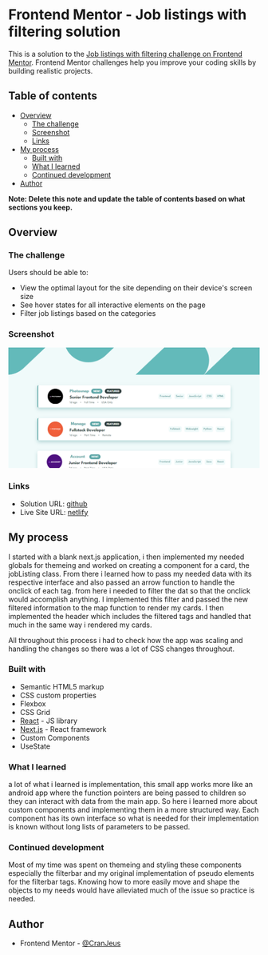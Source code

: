 # Frontend Mentor - Job listings with filtering solution

This is a solution to the [Job listings with filtering challenge on Frontend Mentor](https://www.frontendmentor.io/challenges/job-listings-with-filtering-ivstIPCt). Frontend Mentor challenges help you improve your coding skills by building realistic projects. 

## Table of contents

- [Overview](#overview)
  - [The challenge](#the-challenge)
  - [Screenshot](#screenshot)
  - [Links](#links)
- [My process](#my-process)
  - [Built with](#built-with)
  - [What I learned](#what-i-learned)
  - [Continued development](#continued-development)
- [Author](#author)

**Note: Delete this note and update the table of contents based on what sections you keep.**

## Overview

### The challenge

Users should be able to:

- View the optimal layout for the site depending on their device's screen size
- See hover states for all interactive elements on the page
- Filter job listings based on the categories

### Screenshot

![](./screenshot.png)

### Links

- Solution URL: [github](https://github.com/CranJeus/static-job-listings)
- Live Site URL: [netlify](https://curious-crisp-0ad257.netlify.app/)

## My process
I started with a blank next.js application, i then implemented my needed globals for themeing and worked on creating a component for a card, the jobListing class. From there i learned how to pass my needed data with its respective interface and also passed an arrow function to handle the onclick of each tag. from here i needed to filter the dat so that the onclick would accomplish anything. I implemented this filter and passed the new filtered information to the map function to render my cards. I then implemented the header which includes the filtered tags and handled that much in the same way i rendered my cards. 

All throughout this process i had to check how the app was scaling and handling the changes so there was a lot of CSS changes throughout.

### Built with

- Semantic HTML5 markup
- CSS custom properties
- Flexbox
- CSS Grid
- [React](https://reactjs.org/) - JS library
- [Next.js](https://nextjs.org/) - React framework
- Custom Components
- UseState

### What I learned

a lot of what i learned is implementation, this small app works more like an android app where the function pointers are being passed to children so they can interact with data from the main app. So here i learned more about custom components and implementing them in a more structured way. Each component has its own interface so what is needed for their implementation is known without long lists of parameters to be passed.

### Continued development

Most of my time was spent on themeing and styling these components especially the filterbar and my original implementation of pseudo elements for the filterbar tags. Knowing how to more easily move and shape the objects to my needs would have alleviated much of the issue so practice is needed.

## Author

- Frontend Mentor - [@CranJeus](https://www.frontendmentor.io/profile/CranJeus)


